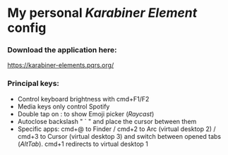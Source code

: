 # My personal _Karabiner Element_ config
### Download the application here:
https://karabiner-elements.pqrs.org/
### Principal keys:
* Control keyboard brightness with cmd+F1/F2
* Media keys only control Spotify
* Double tap on : to show Emoji picker (_Raycast_)
* Autoclose backslash " ` " and place the cursor between them
* Specific apps: cmd+@ to Finder / cmd+2 to Arc (virtual desktop 2) / cmd+3 to Cursor (virtual desktop 3) and switch between opened tabs (_AltTab_). cmd+1 redirects to virtual desktop 1
